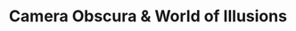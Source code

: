 ---
title: "Camera Obscura & World of Illusions"
url: /edinburgh/camera-obscura-and-world-of-illusions/
shop: gift
---